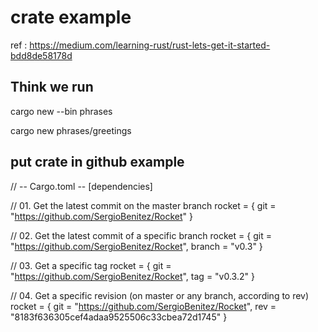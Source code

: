 #   crate example

ref : https://medium.com/learning-rust/rust-lets-get-it-started-bdd8de58178d

##  Think we run

cargo new --bin phrases

cargo new phrases/greetings

## put crate in github example

// -- Cargo.toml --
[dependencies]

// 01. Get the latest commit on the master branch
rocket = { git = "https://github.com/SergioBenitez/Rocket" }

// 02. Get the latest commit of a specific branch
rocket = { git = "https://github.com/SergioBenitez/Rocket", branch = "v0.3" }

// 03. Get a specific tag
rocket = { git = "https://github.com/SergioBenitez/Rocket", tag = "v0.3.2" }

// 04. Get a specific revision (on master or any branch, according to rev)
rocket = { git = "https://github.com/SergioBenitez/Rocket", rev = "8183f636305cef4adaa9525506c33cbea72d1745" }


